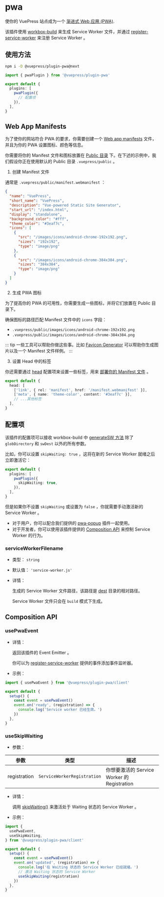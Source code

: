 # pwa

<NpmBadge package="@vuepress/plugin-pwa" />

使你的 VuePress 站点成为一个 [渐进式 Web 应用 (PWA)](https://developer.mozilla.org/zh-CN/docs/Web/Progressive_web_apps).

该插件使用 [workbox-build](https://developers.google.com/web/tools/workbox/modules/workbox-build) 来生成 Service Worker 文件，并通过 [register-service-worker](https://github.com/yyx990803/register-service-worker) 来注册 Service Worker 。

## 使用方法

```bash
npm i -D @vuepress/plugin-pwa@next
```

```ts
import { pwaPlugin } from '@vuepress/plugin-pwa'

export default {
  plugins: [
    pwaPlugin({
      // 配置项
    }),
  ],
}
```

## Web App Manifests

为了使你的网站符合 PWA 的要求，你需要创建一个 [Web app manifests](https://developer.mozilla.org/zh-CN/docs/Web/Manifest) 文件，并且为你的 PWA 设置图标、颜色等信息。

你需要将你的 Manifest 文件和图标放置在 [Public 目录](../../develop/assets.md#public-文件) 下。在下述的示例中，我们假设你正在使用默认的 Public 目录 `.vuepress/public` 。

1. 创建 Manifest 文件

通常是 `.vuepress/public/manifest.webmanifest` ：

```json
{
  "name": "VuePress",
  "short_name": "VuePress",
  "description": "Vue-powered Static Site Generator",
  "start_url": "/index.html",
  "display": "standalone",
  "background_color": "#fff",
  "theme_color": "#3eaf7c",
  "icons": [
    {
      "src": "/images/icons/android-chrome-192x192.png",
      "sizes": "192x192",
      "type": "image/png"
    },
    {
      "src": "/images/icons/android-chrome-384x384.png",
      "sizes": "384x384",
      "type": "image/png"
    }
  ]
}
```

2. 生成 PWA 图标

为了提高你的 PWA 的可用性，你需要生成一些图标，并将它们放置在 Public 目录下。

确保图标的路径匹配 Manifest 文件中的 `icons` 字段：

- `.vuepress/public/images/icons/android-chrome-192x192.png`
- `.vuepress/public/images/icons/android-chrome-384x384.png`

::: tip
一些工具可以帮助你做这些事。比如 [Favicon Generator](https://realfavicongenerator.net/) 可以帮助你生成图片以及一个 Manifest 文件样例。
:::

3. 设置 Head 中的标签

你还需要通过 [head](../config.md#head) 配置项来设置一些标签，用来 [部署你的 Manifest 文件](https://developer.mozilla.org/en-US/docs/Web/Manifest#deploying_a_manifest_with_the_link_tag) 。

```ts
export default {
  head: [
    ['link', { rel: 'manifest', href: '/manifest.webmanifest' }],
    ['meta', { name: 'theme-color', content: '#3eaf7c' }],
    // ...其他标签
  ],
}
```

## 配置项

该插件的配置项可以接收 workbox-build 中 [generateSW 方法](https://developers.google.com/web/tools/workbox/reference-docs/latest/module-workbox-build#.generateSW) 除了 `globDirectory` 和 `swDest` 以外的所有参数。

比如，你可以设置 `skipWaiting: true` ，这将在新的 Service Worker 就绪之后立即激活它：

```ts
export default {
  plugins: [
    pwaPlugin({
      skipWaiting: true,
    }),
  ],
}
```

但是如果你不设置 `skipWaiting` 或设置为 `false` ，你就需要手动激活新的 Service Worker 。

- 对于用户，你可以配合我们提供的 [pwa-popup](./pwa-popup.md) 插件一起使用。
- 对于开发者，你可以使用该插件提供的 [Composition API](#composition-api) 来控制 Service Worker 的行为。

### serviceWorkerFilename

- 类型： `string`

- 默认值： `'service-worker.js'`

- 详情：

  生成的 Service Worker 文件路径，该路径是 [dest](../config.md#dest) 目录的相对路径。

  Service Worker 文件只会在 `build` 模式下生成。

## Composition API

### usePwaEvent

- 详情：

  返回该插件的 Event Emitter 。

  你可以为 [register-service-worker](https://github.com/yyx990803/register-service-worker) 提供的事件添加事件监听器。

- 示例：

```ts
import { usePwaEvent } from '@vuepress/plugin-pwa/client'

export default {
  setup() {
    const event = usePwaEvent()
    event.on('ready', (registration) => {
      console.log('Service worker 已经生效。')
    })
  },
}
```

### useSkipWaiting

- 参数：

|  参数         | 类型                        | 描述                                       |
| ------------ | --------------------------- | ----------------------------------------- |
| registration | `ServiceWorkerRegistration` | 你想要激活的 Service Worker 的 Registration  |

- 详情：

  调用 [skipWaiting()](https://developer.mozilla.org/en-US/docs/Web/API/ServiceWorkerGlobalScope/skipWaiting) 来激活处于 Waiting 状态的 Service Worker 。

- 示例：

```ts
import {
  usePwaEvent,
  useSkipWaiting,
} from '@vuepress/plugin-pwa/client'

export default {
  setup() {
    const event = usePwaEvent()
    event.on('updated', (registration) => {
      console.log('在 Waiting 状态的 Service Worker 已经就绪。')
      // 激活 Waiting 状态的 Service Worker
      useSkipWaiting(registration)
    })
  },
}
```
